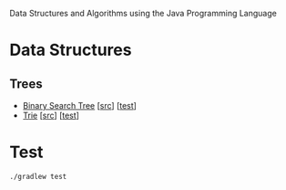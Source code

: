 Data Structures and Algorithms using the Java Programming Language

# Data Structures
## Trees
* [Binary Search Tree](https://en.wikipedia.org/wiki/Binary_search_tree) [[src](src/main/java/common/tree/BinarySearch.java)] [[test](src/test/java/common/tree/BinarySearchTest.java)]
* [Trie](https://en.wikipedia.org/wiki/Trie) [[src](src/main/java/common/tree/Trie.java)] [[test](src/test/java/common/tree/TrieTest.java)]

# Test
```
./gradlew test
```